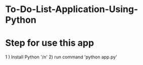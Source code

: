# To-Do-List-Application-Using-Python

# Step for use this app
1 ) Install Python '/n'
2) run command 'python app.py'
